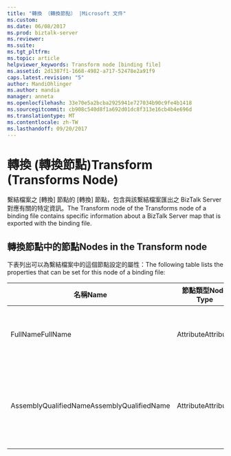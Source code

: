 ```yaml
---
title: "轉換 （轉換節點） |Microsoft 文件"
ms.custom: 
ms.date: 06/08/2017
ms.prod: biztalk-server
ms.reviewer: 
ms.suite: 
ms.tgt_pltfrm: 
ms.topic: article
helpviewer_keywords: Transform node [binding file]
ms.assetid: 2d1387f1-1668-4982-a717-52478e2a91f9
caps.latest.revision: "5"
author: MandiOhlinger
ms.author: mandia
manager: anneta
ms.openlocfilehash: 33e70e5a2bcba2925941e727034b90c9fe4b1418
ms.sourcegitcommit: cb908c540d8f1a692d01dc8f313e16cb4b4e696d
ms.translationtype: MT
ms.contentlocale: zh-TW
ms.lasthandoff: 09/20/2017
---
```

# <a name="transform-transforms-node"></a><span data-ttu-id="c38bf-102">轉換 (轉換節點)</span><span class="sxs-lookup"><span data-stu-id="c38bf-102">Transform (Transforms Node)</span></span>
<span data-ttu-id="c38bf-103">繫結檔案之 [轉換] 節點的 [轉換] 節點，包含與該繫結檔案匯出之 BizTalk Server 對應有關的特定資訊。</span><span class="sxs-lookup"><span data-stu-id="c38bf-103">The Transform node of the Transforms node of a binding file contains specific information about a BizTalk Server map that is exported with the binding file.</span></span>  
  
## <a name="nodes-in-the-transform-node"></a><span data-ttu-id="c38bf-104">轉換節點中的節點</span><span class="sxs-lookup"><span data-stu-id="c38bf-104">Nodes in the Transform node</span></span>  
 <span data-ttu-id="c38bf-105">下表列出可以為繫結檔案中的這個節點設定的屬性：</span><span class="sxs-lookup"><span data-stu-id="c38bf-105">The following table lists the properties that can be set for this node of a binding file:</span></span>  
  
|<span data-ttu-id="c38bf-106">**名稱**</span><span class="sxs-lookup"><span data-stu-id="c38bf-106">**Name**</span></span>|<span data-ttu-id="c38bf-107">**節點類型**</span><span class="sxs-lookup"><span data-stu-id="c38bf-107">**Node Type**</span></span>|<span data-ttu-id="c38bf-108">**資料類型**</span><span class="sxs-lookup"><span data-stu-id="c38bf-108">**Data Type**</span></span>|<span data-ttu-id="c38bf-109">**說明**</span><span class="sxs-lookup"><span data-stu-id="c38bf-109">**Description**</span></span>|<span data-ttu-id="c38bf-110">**限制**</span><span class="sxs-lookup"><span data-stu-id="c38bf-110">**Restrictions**</span></span>|<span data-ttu-id="c38bf-111">**註解**</span><span class="sxs-lookup"><span data-stu-id="c38bf-111">**Comments**</span></span>|  
|--------------|-------------------|-------------------|---------------------|----------------------|------------------|  
|<span data-ttu-id="c38bf-112">FullName</span><span class="sxs-lookup"><span data-stu-id="c38bf-112">FullName</span></span>|<span data-ttu-id="c38bf-113">Attribute</span><span class="sxs-lookup"><span data-stu-id="c38bf-113">Attribute</span></span>|<span data-ttu-id="c38bf-114">xs:string</span><span class="sxs-lookup"><span data-stu-id="c38bf-114">xs:string</span></span>|<span data-ttu-id="c38bf-115">指定對應的完整名稱。</span><span class="sxs-lookup"><span data-stu-id="c38bf-115">Specifies the full name of the map.</span></span>|<span data-ttu-id="c38bf-116">不需要</span><span class="sxs-lookup"><span data-stu-id="c38bf-116">Not required</span></span>|<span data-ttu-id="c38bf-117">預設值：空白</span><span class="sxs-lookup"><span data-stu-id="c38bf-117">Default value: empty</span></span>|  
|<span data-ttu-id="c38bf-118">AssemblyQualifiedName</span><span class="sxs-lookup"><span data-stu-id="c38bf-118">AssemblyQualifiedName</span></span>|<span data-ttu-id="c38bf-119">Attribute</span><span class="sxs-lookup"><span data-stu-id="c38bf-119">Attribute</span></span>|<span data-ttu-id="c38bf-120">xs:string</span><span class="sxs-lookup"><span data-stu-id="c38bf-120">xs:string</span></span>|<span data-ttu-id="c38bf-121">指定對應的組件限定名稱。</span><span class="sxs-lookup"><span data-stu-id="c38bf-121">Specifies the assembly qualified name of the map.</span></span>|<span data-ttu-id="c38bf-122">不需要</span><span class="sxs-lookup"><span data-stu-id="c38bf-122">Not required</span></span>|<span data-ttu-id="c38bf-123">預設值：空白</span><span class="sxs-lookup"><span data-stu-id="c38bf-123">Default value: empty</span></span>|